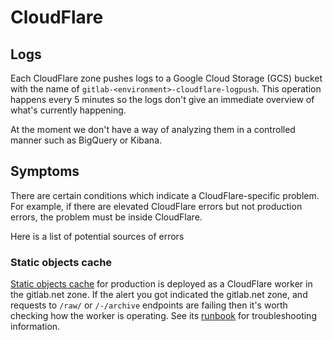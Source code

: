 # CloudFlare

## Logs

Each CloudFlare zone pushes logs to a Google Cloud Storage (GCS) bucket with the name of
`gitlab-<environment>-cloudflare-logpush`. This operation happens every 5 minutes
so the logs don't give an immediate overview of what's currently happening.

At the moment we don't have a way of analyzing them in a controlled manner such as BigQuery or Kibana.

## Symptoms

There are certain conditions which indicate a CloudFlare-specific problem.
For example, if there are elevated CloudFlare errors but not production errors, the problem must be inside CloudFlare.

Here is a list of potential sources of errors

### Static objects cache

[Static objects cache][static-objects-cache-howto] for production is deployed as a CloudFlare worker in
the gitlab.net zone. If the alert you got indicated the gitlab.net zone, and requests to `/raw/` or `/-/archive`
endpoints are failing then it's worth checking how the worker is operating. See its [runbook][static-objects-cache-troubleshooting]
for troubleshooting information.

[static-objects-cache-howto]: ../web/static-repository-objects-caching.md
[static-objects-cache-troubleshooting]: ../web/static-objects-caching.md
